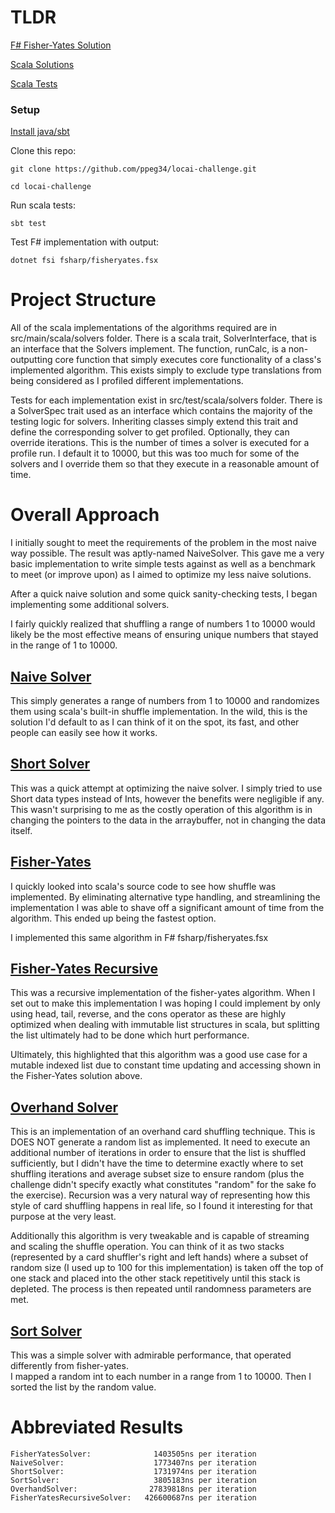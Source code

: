 # TLDR

[F# Fisher-Yates Solution](https://github.com/ppeg34/locai-challenge/blob/main/fsharp/fisheryates.fsx)

[Scala Solutions](https://github.com/ppeg34/locai-challenge/tree/main/src/main/scala/solvers)

[Scala Tests](https://github.com/ppeg34/locai-challenge/blob/main/src/test/scala/solvers/SolverSpec.scala)

### Setup
[Install java/sbt](https://www.scala-sbt.org/1.x/docs/Setup.html)

Clone this repo:

`git clone https://github.com/ppeg34/locai-challenge.git`

`cd locai-challenge`

Run scala tests:

`sbt test`

Test F# implementation with output:

`dotnet fsi fsharp/fisheryates.fsx`

# Project Structure

All of the scala implementations of the algorithms required are in src/main/scala/solvers folder.
There is a scala trait, SolverInterface, that is an interface that the Solvers implement.
The function, runCalc, is a non-outputting core function that simply executes core functionality of a class's 
implemented algorithm.  This exists simply to exclude type translations from being considered as I profiled different
implementations.

Tests for each implementation exist in src/test/scala/solvers folder.
There is a SolverSpec trait used as an interface which contains the majority of the testing logic for solvers.
Inheriting classes simply extend this trait and define the corresponding solver to get profiled.
Optionally, they can override iterations.  This is the number of times a solver is executed for a profile run.
I default it to 10000, but this was too much for some of the solvers and I override them so that they execute in a
reasonable amount of time.

# Overall Approach

I initially sought to meet the requirements of the problem in the most naive
way possible.  The result was aptly-named NaiveSolver. This gave me a very basic implementation to write 
simple tests against as well as a benchmark to meet (or improve upon) as I aimed to optimize my less naive solutions.

After a quick naive solution and some quick sanity-checking tests, I began implementing some additional solvers.

I fairly quickly realized that shuffling a range of numbers 1 to 10000 would likely be the most effective means of 
ensuring unique numbers that stayed in the range of 1 to 10000.  

## [Naive Solver](https://github.com/ppeg34/locai-challenge/blob/main/src/main/scala/solvers/NaiveSolver.scala)

This simply generates a range of numbers from 1 to 10000 and randomizes them using scala's built-in shuffle 
implementation. In the wild, this is the solution I'd default to as I can think of it on the spot, its fast, and other
people can easily see how it works.

## [Short Solver](https://github.com/ppeg34/locai-challenge/blob/main/src/main/scala/solvers/ShortSolver.scala)

This was a quick attempt at optimizing the naive solver.  I simply tried to use Short data types instead of Ints, however
the benefits were negligible if any.  This wasn't surprising to me as the costly operation of this algorithm is
in changing the pointers to the data in the arraybuffer, not in changing the data itself.

## [Fisher-Yates](https://github.com/ppeg34/locai-challenge/blob/main/src/main/scala/solvers/FisherYatesSolver.scala)

I quickly looked into scala's source code to see how shuffle was implemented.  By eliminating alternative type handling,
and streamlining the implementation I was able to shave off a significant amount of time from the algorithm.  This ended 
up being the fastest option.

I implemented this same algorithm in F# fsharp/fisheryates.fsx

## [Fisher-Yates Recursive](https://github.com/ppeg34/locai-challenge/blob/main/src/main/scala/solvers/FisherYatesRecursiveSolver.scala)

This was a recursive implementation of the fisher-yates algorithm.  When I set out to make this implementation I was hoping
I could implement by only using head, tail, reverse, and the cons operator as these are highly optimized when dealing with 
immutable list structures in scala, but splitting the list ultimately had to be done which hurt performance.

Ultimately, this highlighted that this algorithm was a good use case for a mutable indexed list due to constant time 
updating and accessing shown in the Fisher-Yates solution above.

## [Overhand Solver](https://github.com/ppeg34/locai-challenge/blob/main/src/main/scala/solvers/OverhandSolver.scala)

This is an implementation of an overhand card shuffling technique. This is DOES NOT generate a random list as implemented.
It need to execute an additional number of iterations in order to ensure that the list is shuffled sufficiently, but I 
didn't have the time to determine exactly where to set shuffling iterations and average subset size to ensure random (plus
the challenge didn't specify exactly what constitutes "random" for the sake fo the exercise).  Recursion was a very
natural way of representing how this style of card shuffling happens in real life, so I found it interesting for that
purpose at the very least. 

Additionally this algorithm is very tweakable and is capable of streaming and scaling the shuffle operation.  You can 
think of it as two stacks (represented by a card shuffler's right and left hands) where a subset of random size (I used
up to 100 for this implementation) is taken off the top of one stack and placed into the other stack repetitively until
this stack is depleted.  The process is then repeated until randomness parameters are met.

## [Sort Solver](https://github.com/ppeg34/locai-challenge/blob/main/src/main/scala/solvers/SortSolver.scala)

This was a simple solver with admirable performance, that operated differently from fisher-yates.  
I mapped a random int to each number in a range from 1 to 10000.
Then I sorted the list by the random value.

# Abbreviated Results

```
FisherYatesSolver:              1403505ns per iteration 
NaiveSolver:                    1773407ns per iteration 
ShortSolver:                    1731974ns per iteration 
SortSolver:                     3805183ns per iteration 
OverhandSolver:                27839818ns per iteration 
FisherYatesRecursiveSolver:   426600687ns per iteration
```
